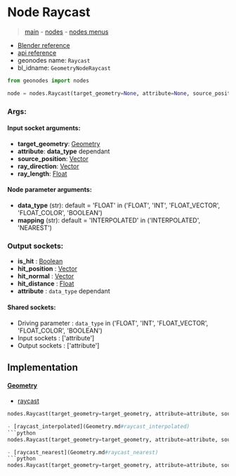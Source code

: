 # Node Raycast

> [main](../structure.md) - [nodes](nodes.md) - [nodes menus](nodes_menus.md)

- [Blender reference](https://docs.blender.org/manual/en/latest/modeling/geometry_nodes/geometry/raycast.html)
- [api reference](https://docs.blender.org/api/current/bpy.types.GeometryNodeRaycast.html)
- geonodes name: `Raycast`
- bl_idname: `GeometryNodeRaycast`

```python
from geonodes import nodes

node = nodes.Raycast(target_geometry=None, attribute=None, source_position=None, ray_direction=None, ray_length=None, data_type='FLOAT', mapping='INTERPOLATED')
```

### Args:

#### Input socket arguments:

- **target_geometry**: [Geometry](Geometry.md)
- **attribute**: **data_type** dependant
- **source_position**: [Vector](Vector.md)
- **ray_direction**: [Vector](Vector.md)
- **ray_length**: [Float](Float.md)

#### Node parameter arguments:

- **data_type** (str): default = 'FLOAT' in ('FLOAT', 'INT', 'FLOAT_VECTOR', 'FLOAT_COLOR', 'BOOLEAN')
- **mapping** (str): default = 'INTERPOLATED' in ('INTERPOLATED', 'NEAREST')

### Output sockets:

- **is_hit** : [Boolean](Boolean.md)
- **hit_position** : [Vector](Vector.md)
- **hit_normal** : [Vector](Vector.md)
- **hit_distance** : [Float](Float.md)
- **attribute** : ``data_type`` dependant

#### Shared sockets:

- Driving parameter : ``data_type`` in ('FLOAT', 'INT', 'FLOAT_VECTOR', 'FLOAT_COLOR', 'BOOLEAN')
- Input sockets  : ['attribute']
- Output sockets : ['attribute']
## Implementation

#### [Geometry](Geometry.md)

 - [raycast](Geometry.md#raycast)
  ```python
  nodes.Raycast(target_geometry=target_geometry, attribute=attribute, source_position=source_position, ray_direction=ray_direction, ray_length=ray_length, data_type=data_type_, mapping=mapping  ```

 - [raycast_interpolated](Geometry.md#raycast_interpolated)
  ```python
  nodes.Raycast(target_geometry=target_geometry, attribute=attribute, source_position=source_position, ray_direction=ray_direction, ray_length=ray_length, data_type=data_type_, mapping='INTERPOLATED'  ```

 - [raycast_nearest](Geometry.md#raycast_nearest)
  ```python
  nodes.Raycast(target_geometry=target_geometry, attribute=attribute, source_position=source_position, ray_direction=ray_direction, ray_length=ray_length, data_type=data_type_, mapping='NEAREST'  ```

